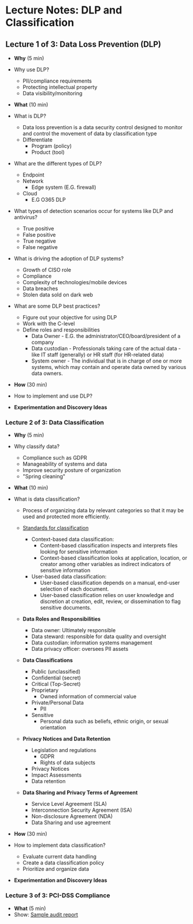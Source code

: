 # Lecture Notes: DLP and Classification


## Lecture 1 of 3: Data Loss Prevention (DLP)

- **Why** (5 min)

- Why use DLP?
  - PII/compliance requirements
  - Protecting intellectual property
  - Data visibility/monitoring

- **What** (10 min)

- What is DLP?
  - Data loss prevention is a data security control designed to monitor and control the movement of data by classification type
  - Differentiate
    - Program (policy)
    - Product (tool)

- What are the different types of DLP?
  - Endpoint
  - Network
    - Edge system (E.G. firewall)
  - Cloud
    - E.G O365 DLP

- What types of detection scenarios occur for systems like DLP and antivirus?
  - True positive
  - False positive
  - True negative
  - False negative

- What is driving the adoption of DLP systems?
  - Growth of CISO role
  - Compliance
  - Complexity of technologies/mobile devices
  - Data breaches
  - Stolen data sold on dark web

- What are some DLP best practices?
  - Figure out your objective for using DLP
  - Work with the C-level
  - Define roles and responsibilities
    - Data Owner - E.G. the administrator/CEO/board/president of a company
    - Data custodian - Professionals taking care of the actual data - like IT staff (generally) or HR staff (for HR-related data)
    - System owner - The individual that is in charge of one or more systems, which may contain and operate data owned by various data owners.

- **How** (30 min)
- How to implement and use DLP?

- **Experimentation and Discovery Ideas**

### Lecture 2 of 3: Data Classification

- **Why** (5 min)
- Why classify data?
  - Compliance such as GDPR
  - Manageability of systems and data
  - Improve security posture of organization
  - "Spring cleaning"

- **What** (10 min)
- What is data classification?
  - Process of organizing data by relevant categories so that it may be used and protected more efficiently.
  - [Standards for classification](https://digitalguardian.com/blog/what-data-classification-data-classification-definition)
    - Context-based data classification:
      - Content-based classification inspects and interprets files looking for sensitive information
      - Context-based classification looks at application, location, or creator among other variables as indirect indicators of sensitive information
    - User-based data classification:
      - User-based classification depends on a manual, end-user selection of each document.
      - User-based classification relies on user knowledge and discretion at creation, edit, review, or dissemination to flag sensitive documents.

  - **Data Roles and Responsibilities**
    - Data owner: Ultimately responsible
    - Data steward: responsible for data quality and oversight
    - Data custodian: information systems management
    - Data privacy officer: oversees PII assets

  - **Data Classifications**
    - Public (unclassified)
    - Confidential (secret)
    - Critical (Top-Secret)
    - Proprietary
      - Owned information of commercial value
    - Private/Personal Data
      - PII
    - Sensitive
      - Personal data such as beliefs, ethnic origin, or sexual orientation

  - **Privacy Notices and Data Retention**
    - Legislation and regulations
      - GDPR
      - Rights of data subjects
    - Privacy Notices
    - Impact Assessments
    - Data retention

  - **Data Sharing and Privacy Terms of Agreement**
    - Service Level Agreement (SLA)
    - Interconnection Security Agreement (ISA)
    - Non-disclosure Agreement (NDA)
    - Data Sharing and use agreement

- **How** (30 min)
- How to implement data classification?
  - Evaluate current data handling
  - Create a data classification policy
  - Prioritize and organize data

- **Experimentation and Discovery Ideas**

### Lecture 3 of 3: PCI-DSS Compliance

- **What** (5 min)
- Show: [Sample audit report](https://data.yorkopendata.org/dataset/16afe378-b8dd-4f14-bbc3-22cf4c512de0/resource/a2a762a2-b4d0-4e32-a1ee-1d76050688b0/download/pci-dss-compliance-1718---final-report.pdf)
